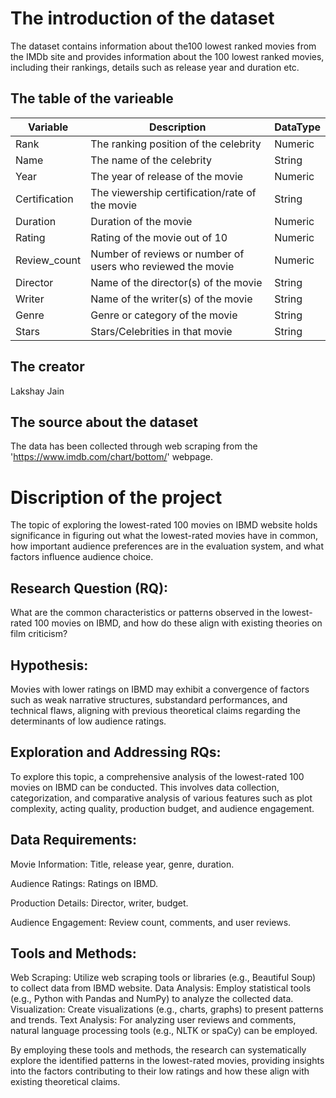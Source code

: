 # The introduction of the dataset
The dataset contains information about the100 lowest ranked movies from the IMDb site and provides information about the 100 lowest ranked movies, including their rankings, details such as release year and duration etc.

## The table of the varieable
| Variable      | Description                                     | DataType           |
| ------------- | ----------------------------------------------- | ------------------ |
| Rank          | The ranking position of the celebrity           | Numeric            |
| Name          | The name of the celebrity                        | String             |
| Year          | The year of release of the movie                 | Numeric            |
| Certification | The viewership certification/rate of the movie   | String   |
| Duration      | Duration of the movie                            | Numeric            |
| Rating        | Rating of the movie out of 10                    | Numeric            |
| Review_count  | Number of reviews or number of users who reviewed the movie | Numeric |
| Director      | Name of the director(s) of the movie             | String             |
| Writer        | Name of the writer(s) of the movie               | String             |
| Genre         | Genre or category of the movie                   | String             |
| Stars         | Stars/Celebrities in that movie                 | String             |

## The creator
Lakshay Jain

## The source about the dataset
The data has been collected through web scraping from the 'https://www.imdb.com/chart/bottom/' webpage.

# Discription of the project

The topic of exploring the lowest-rated 100 movies on IBMD website holds significance in figuring out what the lowest-rated movies have in common, how important audience preferences are in the evaluation system, and what factors influence audience choice.

## Research Question (RQ):

What are the common characteristics or patterns observed in the lowest-rated 100 movies on IBMD, and how do these align with existing theories on film criticism?

## Hypothesis:

Movies with lower ratings on IBMD may exhibit a convergence of factors such as weak narrative structures, substandard performances, and technical flaws, aligning with previous theoretical claims regarding the determinants of low audience ratings.

## Exploration and Addressing RQs:

To explore this topic, a comprehensive analysis of the lowest-rated 100 movies on IBMD can be conducted. This involves data collection, categorization, and comparative analysis of various features such as plot complexity, acting quality, production budget, and audience engagement.

## Data Requirements:
Movie Information: Title, release year, genre, duration.

Audience Ratings: Ratings on IBMD.

Production Details: Director, writer, budget.

Audience Engagement: Review count, comments, and user reviews.


## Tools and Methods:
Web Scraping: Utilize web scraping tools or libraries (e.g., Beautiful Soup) to collect data from IBMD website.
Data Analysis: Employ statistical tools (e.g., Python with Pandas and NumPy) to analyze the collected data.
Visualization: Create visualizations (e.g., charts, graphs) to present patterns and trends.
Text Analysis: For analyzing user reviews and comments, natural language processing tools (e.g., NLTK or spaCy) can be employed.

By employing these tools and methods, the research can systematically explore the identified patterns in the lowest-rated movies, providing insights into the factors contributing to their low ratings and how these align with existing theoretical claims.
